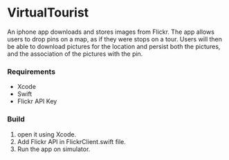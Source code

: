 # VirtualTourist
An iphone app downloads and stores images from Flickr. The app allows users to drop pins on a map, as if they were stops on a tour. Users will then be able to download pictures for the location and persist both the pictures, and the association of the pictures with the pin.

### Requirements
* Xcode 
* Swift 
* Flickr API Key

### Build
1. open it using Xcode.
2. Add Flickr API in FlickrClient.swift file.
3. Run the app on simulator.
